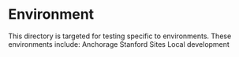 Environment
============

This directory is targeted for testing specific to environments.
These environments include:
Anchorage
Stanford Sites
Local development
